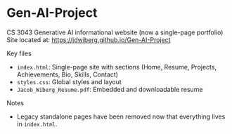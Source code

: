 # Gen-AI-Project
CS 3043 Generative AI informational website (now a single-page portfolio)
Site located at: https://jdwiberg.github.io/Gen-AI-Project

Key files
- `index.html`: Single-page site with sections (Home, Resume, Projects, Achievements, Bio, Skills, Contact)
- `styles.css`: Global styles and layout
- `Jacob_Wiberg_Resume.pdf`: Embedded and downloadable resume

Notes
- Legacy standalone pages have been removed now that everything lives in `index.html`.

